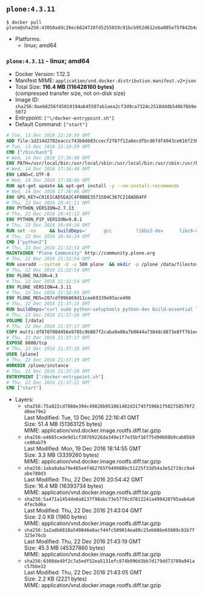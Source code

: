 ## `plone:4.3.11`

```console
$ docker pull plone@sha256:43050addc26ec6624728fd5255019c91bcb952d612eba005e75f842b4a29148f
```

-	Platforms:
	-	linux; amd64

### `plone:4.3.11` - linux; amd64

-	Docker Version: 1.12.3
-	Manifest MIME: `application/vnd.docker.distribution.manifest.v2+json`
-	Total Size: **116.4 MB (116428160 bytes)**  
	(compressed transfer size, not on-disk size)
-	Image ID: `sha256:8aeb8256f45019194ab45507ab1aea2cf3d9ca7324c2518dddb549b76b9e5072`
-	Entrypoint: `["\/docker-entrypoint.sh"]`
-	Default Command: `["start"]`

```dockerfile
# Tue, 13 Dec 2016 22:10:59 GMT
ADD file:1d214d2782eaccc743b8d683ccecf2f87f12a0ecdfbcd6fdf4943ce616f23870 in / 
# Tue, 13 Dec 2016 22:10:59 GMT
CMD ["/bin/bash"]
# Wed, 14 Dec 2016 17:36:48 GMT
ENV PATH=/usr/local/bin:/usr/local/sbin:/usr/local/bin:/usr/sbin:/usr/bin:/sbin:/bin
# Wed, 14 Dec 2016 17:36:48 GMT
ENV LANG=C.UTF-8
# Wed, 14 Dec 2016 17:38:06 GMT
RUN apt-get update && apt-get install -y --no-install-recommends 		ca-certificates 		libgdbm3 		libsqlite3-0 		libssl1.0.0 	&& rm -rf /var/lib/apt/lists/*
# Wed, 14 Dec 2016 17:38:06 GMT
ENV GPG_KEY=C01E1CAD5EA2C4F0B8E3571504C367C218ADD4FF
# Thu, 22 Dec 2016 20:41:11 GMT
ENV PYTHON_VERSION=2.7.13
# Thu, 22 Dec 2016 20:41:12 GMT
ENV PYTHON_PIP_VERSION=9.0.1
# Thu, 22 Dec 2016 20:44:24 GMT
RUN set -ex 	&& buildDeps=' 		gcc 		libbz2-dev 		libc6-dev 		libdb-dev 		libgdbm-dev 		libncurses-dev 		libreadline-dev 		libsqlite3-dev 		libssl-dev 		make 		tcl-dev 		tk-dev 		wget 		xz-utils 		zlib1g-dev 	' 	&& apt-get update && apt-get install -y $buildDeps --no-install-recommends && rm -rf /var/lib/apt/lists/* 		&& wget -O python.tar.xz "https://www.python.org/ftp/python/${PYTHON_VERSION%%[a-z]*}/Python-$PYTHON_VERSION.tar.xz" 	&& wget -O python.tar.xz.asc "https://www.python.org/ftp/python/${PYTHON_VERSION%%[a-z]*}/Python-$PYTHON_VERSION.tar.xz.asc" 	&& export GNUPGHOME="$(mktemp -d)" 	&& gpg --keyserver ha.pool.sks-keyservers.net --recv-keys "$GPG_KEY" 	&& gpg --batch --verify python.tar.xz.asc python.tar.xz 	&& rm -r "$GNUPGHOME" python.tar.xz.asc 	&& mkdir -p /usr/src/python 	&& tar -xJC /usr/src/python --strip-components=1 -f python.tar.xz 	&& rm python.tar.xz 		&& cd /usr/src/python 	&& ./configure 		--enable-shared 		--enable-unicode=ucs4 	&& make -j$(nproc) 	&& make install 	&& ldconfig 			&& wget -O /tmp/get-pip.py 'https://bootstrap.pypa.io/get-pip.py' 		&& python2 /tmp/get-pip.py "pip==$PYTHON_PIP_VERSION" 		&& rm /tmp/get-pip.py 	&& pip install --no-cache-dir --upgrade --force-reinstall "pip==$PYTHON_PIP_VERSION" 	&& [ "$(pip list |tac|tac| awk -F '[ ()]+' '$1 == "pip" { print $2; exit }')" = "$PYTHON_PIP_VERSION" ] 		&& find /usr/local -depth 		\( 			\( -type d -a -name test -o -name tests \) 			-o 			\( -type f -a -name '*.pyc' -o -name '*.pyo' \) 		\) -exec rm -rf '{}' + 	&& apt-get purge -y --auto-remove $buildDeps 	&& rm -rf /usr/src/python ~/.cache
# Thu, 22 Dec 2016 20:44:24 GMT
CMD ["python2"]
# Thu, 22 Dec 2016 21:32:52 GMT
MAINTAINER "Plone Community" http://community.plone.org
# Thu, 22 Dec 2016 21:32:54 GMT
RUN useradd --system -U -u 500 plone  && mkdir -p /plone /data/filestorage /data/blobstorage  && chown -R plone:plone /plone /data
# Thu, 22 Dec 2016 21:32:54 GMT
ENV PLONE_MAJOR=4.3
# Thu, 22 Dec 2016 21:32:54 GMT
ENV PLONE_VERSION=4.3.11
# Thu, 22 Dec 2016 21:32:55 GMT
ENV PLONE_MD5=207cdf096869d11cee69339e95ace496
# Thu, 22 Dec 2016 21:37:15 GMT
RUN buildDeps="curl sudo python-setuptools python-dev build-essential libssl-dev libxml2-dev libxslt1-dev libbz2-dev libjpeg62-turbo-dev"  && runDeps="libxml2 libxslt1.1 libjpeg62 rsync"  && apt-get update  && apt-get install -y --no-install-recommends $buildDeps  && curl -o Plone.tgz -SL https://launchpad.net/plone/$PLONE_MAJOR/$PLONE_VERSION/+download/Plone-$PLONE_VERSION-UnifiedInstaller.tgz  && echo "$PLONE_MD5 Plone.tgz" | md5sum -c -  && tar -xzf Plone.tgz  && ./Plone-$PLONE_VERSION-UnifiedInstaller/install.sh       --password=admin       --daemon-user=plone       --owner=plone       --group=plone       --target=/plone       --instance=instance       --var=/data       none  && cd /plone/instance  && sed -i 's/parts =/parts =\n    zeoserver/g' buildout.cfg  && echo '\n[zeoserver]\n<= zeoserver_base\nrecipe = plone.recipe.zeoserver' >> buildout.cfg  && sudo -u plone bin/buildout  && chown -R plone:plone /plone /data  && rm -rf /Plone*  && SUDO_FORCE_REMOVE=yes apt-get purge -y --auto-remove $buildDeps  && apt-get install -y --no-install-recommends $runDeps  && rm -rf /var/lib/apt/lists/*  && rm -rf /plone/buildout-cache/downloads/*  && find /plone \( -type f -a -name '*.pyc' -o -name '*.pyo' \) -exec rm -rf '{}' +
# Thu, 22 Dec 2016 21:37:16 GMT
VOLUME [/data]
# Thu, 22 Dec 2016 21:37:17 GMT
COPY multi:df870708d456e9785c9b887f2caba9a08a7b0644a7384dc8873e8ff7b1eed3b4 in / 
# Thu, 22 Dec 2016 21:37:17 GMT
EXPOSE 8080/tcp
# Thu, 22 Dec 2016 21:37:18 GMT
USER [plone]
# Thu, 22 Dec 2016 21:37:19 GMT
WORKDIR /plone/instance
# Thu, 22 Dec 2016 21:37:20 GMT
ENTRYPOINT ["/docker-entrypoint.sh"]
# Thu, 22 Dec 2016 21:37:21 GMT
CMD ["start"]
```

-	Layers:
	-	`sha256:75a822cd7888e394c49828b951061402d31745f596b1f502758570f2d0ee79e2`  
		Last Modified: Tue, 13 Dec 2016 22:16:41 GMT  
		Size: 51.4 MB (51363125 bytes)  
		MIME: application/vnd.docker.image.rootfs.diff.tar.gzip
	-	`sha256:e4665cede9d1cf30769226da349e1f7e35bf16f75d90688b9cab8569ce00ab79`  
		Last Modified: Mon, 19 Dec 2016 18:14:55 GMT  
		Size: 3.3 MB (3339260 bytes)  
		MIME: application/vnd.docker.image.rootfs.diff.tar.gzip
	-	`sha256:1aba9aba79e465e4f462765f949988bc51225f33d54a3e52719cc9a4abe780d3`  
		Last Modified: Thu, 22 Dec 2016 20:54:42 GMT  
		Size: 16.4 MB (16393734 bytes)  
		MIME: application/vnd.docker.image.rootfs.diff.tar.gzip
	-	`sha256:5a471a1454de0a8137f98abc73e5770cd7812241a498420795aab4a04fecbd6a`  
		Last Modified: Thu, 22 Dec 2016 21:43:04 GMT  
		Size: 2.0 KB (1960 bytes)  
		MIME: application/vnd.docker.image.rootfs.diff.tar.gzip
	-	`sha256:1a2adb6818a540046e0acf44fc509014ea80c25eb686e65609c81b7f325e76cb`  
		Last Modified: Thu, 22 Dec 2016 21:43:19 GMT  
		Size: 45.3 MB (45327860 bytes)  
		MIME: application/vnd.docker.image.rootfs.diff.tar.gzip
	-	`sha256:6308de49f2c7a5edf52ea5131efc874b996d3bb7d179dd73789a941ac57bbe32`  
		Last Modified: Thu, 22 Dec 2016 21:43:05 GMT  
		Size: 2.2 KB (2221 bytes)  
		MIME: application/vnd.docker.image.rootfs.diff.tar.gzip
